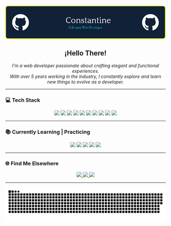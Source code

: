 ![Header](./github-header-image.png)

<h2 align="center">¡Hello There!</h2>

<p align="center">
  <em>I'm a web developer passionate about crafting elegant and functional experiences.<br>
  With over 5 years working in the industry, I constantly explore and learn new things to evolve as a developer.</em>
</p>

---

### 💻 Tech Stack

<p align="center">
  <img src="https://img.shields.io/badge/PHP-777BB4?style=for-the-badge&logo=php&logoColor=white" />
  <img src="https://img.shields.io/badge/Python-3776AB?style=for-the-badge&logo=python&logoColor=white" />
  <img src="https://img.shields.io/badge/MSSQL-CC2927?style=for-the-badge&logo=microsoftsqlserver&logoColor=white" />
  <img src="https://img.shields.io/badge/MySQL-4479A1?style=for-the-badge&logo=mysql&logoColor=white" />
  <img src="https://img.shields.io/badge/JavaScript-F7DF1E?style=for-the-badge&logo=javascript&logoColor=black" />
  <img src="https://img.shields.io/badge/jQuery-0769AD?style=for-the-badge&logo=jquery&logoColor=white" />
  <img src="https://img.shields.io/badge/HTML5-E34F26?style=for-the-badge&logo=html5&logoColor=white" />
  <img src="https://img.shields.io/badge/CSS3-1572B6?style=for-the-badge&logo=css3&logoColor=white" />
  <img src="https://img.shields.io/badge/CryptoPro-0055AA?style=for-the-badge&logo=keybase&logoColor=white" /> 
  <img src="https://img.shields.io/badge/CryptoARM-0055AA?style=for-the-badge&logo=keybase&logoColor=white" />
</p>

---

### 📚 Currently Learning | Practicing

<p align="center">
  <img src="https://img.shields.io/badge/Laravel-F55247?style=for-the-badge&logo=laravel&logoColor=white" />
  <img src="https://img.shields.io/badge/Vue.js-4FC08D?style=for-the-badge&logo=vue.js&logoColor=white" />
  <img src="https://img.shields.io/badge/MariaDB-003545?style=for-the-badge&logo=mariadb&logoColor=white" />
  <img src="https://img.shields.io/badge/Docker-2496ED?style=for-the-badge&logo=docker&logoColor=white" />
  <img src="https://img.shields.io/badge/Redis-DC382D?style=for-the-badge&logo=redis&logoColor=white" />
</p>

---

### 🌐 Find Me Elsewhere

<p align="center">
  <a href="https://codepen.io/AshenOne2526" target="_blank">
    <img src="https://img.shields.io/badge/CodePen-000000?style=for-the-badge&logo=codepen&logoColor=white" />
  </a>
  <a href="mailto:AshenOne2526@gmail.com" target="_blank">
    <img src="https://img.shields.io/badge/Email-D14836?style=for-the-badge&logo=mail.ru&logoColor=white" />
  </a>
  <a href="https://t.me/AshenOne2526" target="_blank">
    <img src="https://img.shields.io/badge/Telegram-26A5E4?style=for-the-badge&logo=telegram&logoColor=white" />
  </a>
</p>

---

<p align="center">
  <picture>
    <source media="(prefers-color-scheme: dark)" srcset="https://raw.githubusercontent.com/AshenOne2526/AshenOne2526/output/github-snake-dark.svg" />
    <source media="(prefers-color-scheme: light)" srcset="https://raw.githubusercontent.com/AshenOne2526/AshenOne2526/output/github-snake.svg" />
    <img alt="github-snake" src="https://raw.githubusercontent.com/AshenOne2526/AshenOne2526/output/github-snake.svg" />
  </picture>
</p>
